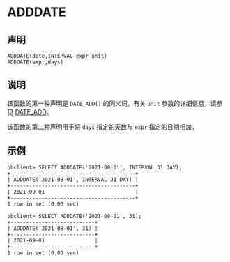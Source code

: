 ADDDATE 
============================



声明 
-----------------------

```unknow
ADDDATE(date,INTERVAL expr unit) 
ADDDATE(expr,days)
```





说明 
-----------------------

该函数的第一种声明是 `DATE_ADD()` 的同义词。有关 `unit` 参数的详细信息，请参见 [DATE_ADD](9.date_add.md)。

该函数的第二种声明用于将 `days` 指定的天数与 `expr` 指定的日期相加。

示例 
-----------------------

```unknow
obclient> SELECT ADDDATE('2021-08-01', INTERVAL 31 DAY);
+----------------------------------------+
| ADDDATE('2021-08-01', INTERVAL 31 DAY) |
+----------------------------------------+
| 2021-09-01                             |
+----------------------------------------+
1 row in set (0.00 sec)

obclient> SELECT ADDDATE('2021-08-01', 31);
+---------------------------+
| ADDDATE('2021-08-01', 31) |
+---------------------------+
| 2021-09-01                |
+---------------------------+
1 row in set (0.00 sec)
```


